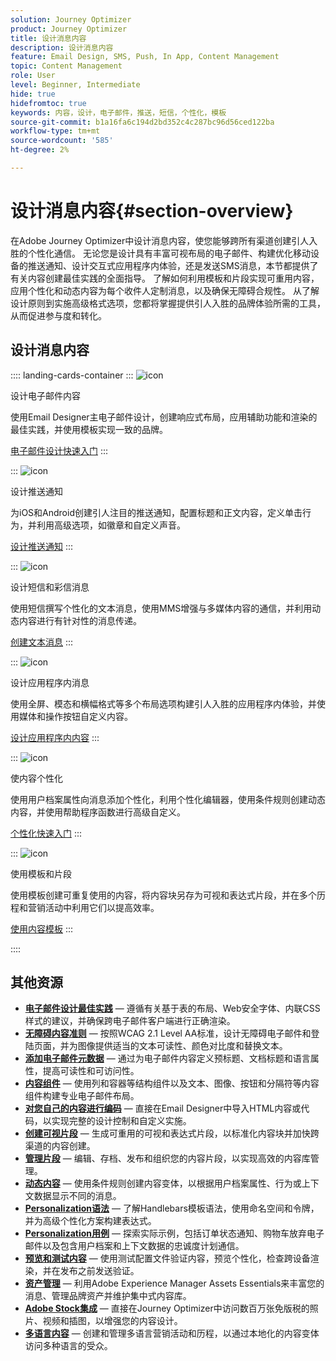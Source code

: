 ```yaml
---
solution: Journey Optimizer
product: Journey Optimizer
title: 设计消息内容
description: 设计消息内容
feature: Email Design, SMS, Push, In App, Content Management
topic: Content Management
role: User
level: Beginner, Intermediate
hide: true
hidefromtoc: true
keywords: 内容，设计，电子邮件，推送，短信，个性化，模板
source-git-commit: b1a16fa6c194d2bd352c4c287bc96d56ced122ba
workflow-type: tm+mt
source-wordcount: '585'
ht-degree: 2%

---
```


# 设计消息内容{#section-overview}

在Adobe Journey Optimizer中设计消息内容，使您能够跨所有渠道创建引人入胜的个性化通信。 无论您是设计具有丰富可视布局的电子邮件、构建优化移动设备的推送通知、设计交互式应用程序内体验，还是发送SMS消息，本节都提供了有关内容创建最佳实践的全面指导。 了解如何利用模板和片段实现可重用内容，应用个性化和动态内容为每个收件人定制消息，以及确保无障碍合规性。 从了解设计原则到实施高级格式选项，您都将掌握提供引人入胜的品牌体验所需的工具，从而促进参与度和转化。

## 设计消息内容

:::: landing-cards-container
:::
![icon](https://cdn.experienceleague.adobe.com/icons/email.svg)

设计电子邮件内容

使用Email Designer主电子邮件设计，创建响应式布局，应用辅助功能和渲染的最佳实践，并使用模板实现一致的品牌。

[电子邮件设计快速入门](../email/get-started-email-design.md)
:::

:::
![icon](https://cdn.experienceleague.adobe.com/icons/mobile.svg)

设计推送通知

为iOS和Android创建引人注目的推送通知，配置标题和正文内容，定义单击行为，并利用高级选项，如徽章和自定义声音。

[设计推送通知](../push/design-push.md)
:::

:::
![icon](https://cdn.experienceleague.adobe.com/icons/chat.svg)

设计短信和彩信消息

使用短信撰写个性化的文本消息，使用MMS增强与多媒体内容的通信，并利用动态内容进行有针对性的消息传递。

[创建文本消息](../sms/create-sms.md)
:::

:::
![icon](https://cdn.experienceleague.adobe.com/icons/device-mobile.svg)

设计应用程序内消息

使用全屏、模态和横幅格式等多个布局选项构建引人入胜的应用程序内体验，并使用媒体和操作按钮自定义内容。

[设计应用程序内内容](../in-app/design-in-app.md)
:::

:::
![icon](https://cdn.experienceleague.adobe.com/icons/personalization.svg)

使内容个性化

使用用户档案属性向消息添加个性化，利用个性化编辑器，使用条件规则创建动态内容，并使用帮助程序函数进行高级自定义。

[个性化快速入门](../personalization/personalize.md)
:::

:::
![icon](https://cdn.experienceleague.adobe.com/icons/duplicate.svg)

使用模板和片段

使用模板创建可重复使用的内容，将内容块另存为可视和表达式片段，并在多个历程和营销活动中利用它们以提高效率。

[使用内容模板](../content-management/use-content-templates.md)
:::

::::


## 其他资源

- **[电子邮件设计最佳实践](../email/get-started-email-design.md#best-practices)** — 遵循有关基于表的布局、Web安全字体、内联CSS样式的建议，并确保跨电子邮件客户端进行正确渲染。
- **[无障碍内容准则](../email/accessible-content.md)** — 按照WCAG 2.1 Level AA标准，设计无障碍电子邮件和登陆页面，并为图像提供适当的文本可读性、颜色对比度和替换文本。
- **[添加电子邮件元数据](../email/email-metadata.md)** — 通过为电子邮件内容定义预标题、文档标题和语言属性，提高可读性和可访问性。
- **[内容组件](../email/content-components.md)** — 使用列和容器等结构组件以及文本、图像、按钮和分隔符等内容组件构建专业电子邮件布局。
- **[对您自己的内容进行编码](../email/code-content.md)** — 直接在Email Designer中导入HTML内容或代码，以实现完整的设计控制和自定义实施。
- **[创建可视片段](../content-management/create-fragments.md)** — 生成可重用的可视和表达式片段，以标准化内容块并加快跨渠道的内容创建。
- **[管理片段](../content-management/manage-fragments.md)** — 编辑、存档、发布和组织您的内容片段，以实现高效的内容库管理。
- **[动态内容](../personalization/dynamic-content.md)** — 使用条件规则创建内容变体，以根据用户档案属性、行为或上下文数据显示不同的消息。
- **[Personalization语法](../personalization/personalization-syntax.md)** — 了解Handlebars模板语法，使用命名空间和令牌，并为高级个性化方案构建表达式。
- **[Personalization用例](../personalization/personalization-use-case.md)** — 探索实际示例，包括订单状态通知、购物车放弃电子邮件以及包含用户档案和上下文数据的忠诚度计划通信。
- **[预览和测试内容](../content-management/preview-test.md)** — 使用测试配置文件验证内容，预览个性化，检查跨设备渲染，并在发布之前发送验证。
- **[资产管理](../integrations/assets.md)** — 利用Adobe Experience Manager Assets Essentials来丰富您的消息、管理品牌资产并维护集中式内容库。
- **[Adobe Stock集成](../integrations/stock.md)** — 直接在Journey Optimizer中访问数百万张免版税的照片、视频和插图，以增强您的内容设计。
- **[多语言内容](../content-management/multilingual-gs.md)** — 创建和管理多语言营销活动和历程，以通过本地化的内容变体访问多种语言的受众。

